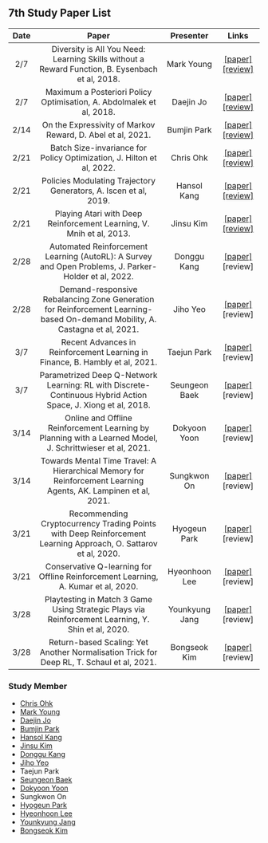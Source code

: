 ## 7th Study Paper List

Date | Paper | Presenter | Links
:---: | :---: | :---: | :---:
2/7 | Diversity is All You Need: Learning Skills without a Reward Function, B. Eysenbach et al, 2018. | Mark Young | [[paper]](https://arxiv.org/abs/1802.06070) [[review]](http://hugrypiggykim.com/2022/01/27/diayn/)
2/7 | Maximum a Posteriori Policy Optimisation, A. Abdolmalek et al, 2018. | Daejin Jo | [[paper]](https://arxiv.org/abs/1806.06920) [[review]](./220207%20-%20Maximum%20a%20Posteriori%20Policy%20Optimisation%2C%20A.%20Abdolmalek%20et%20al%2C%202018.pdf)
2/14 | On the Expressivity of Markov Reward, D. Abel et al, 2021. | Bumjin Park | [[paper]](https://deepmind.com/research/publications/2021/On-the-Expressivity-of-Markov-Reward) [[review]](./220214%20-%20On%20the%20Expressivity%20of%20Markov%20Reward%2C%20D.%20Abel%20et%20al%2C%202021.pdf)
2/21 | Batch Size-invariance for Policy Optimization, J. Hilton et al, 2022. | Chris Ohk | [[paper]](https://arxiv.org/abs/2110.00641) [[review]](./220221%20-%20Batch%20Size-invariance%20for%20Policy%20Optimization%2C%20J.%20Hilton%20et%20al%2C%202022.pdf)
2/21 | Policies Modulating Trajectory Generators, A. Iscen et al, 2019. | Hansol Kang | [[paper]](https://arxiv.org/abs/1910.02812) [[review]](./220221%20-%20Policies%20Modulating%20Trajectory%20Generators%2C%20A.%20Iscen%20et%20al%2C%202019.pdf)
2/21 | Playing Atari with Deep Reinforcement Learning, V. Mnih et al, 2013. | Jinsu Kim | [[paper]](https://arxiv.org/abs/1312.5602) [[review]](./220221%20-%20Playing%20Atari%20with%20Deep%20Reinforcement%20Learning%2C%20V.%20Mnih%20et%20al%2C%202013.pdf)
2/28 | Automated Reinforcement Learning (AutoRL): A Survey and Open Problems, J. Parker-Holder et al, 2022. | Donggu Kang | [[paper]](https://arxiv.org/abs/2201.03916) [review]
2/28 | Demand-responsive Rebalancing Zone Generation for Reinforcement Learning-based On-demand Mobility, A. Castagna et al, 2021. | Jiho Yeo | [[paper]](https://content.iospress.com/articles/ai-communications/aic201575) [review]
3/7 | Recent Advances in Reinforcement Learning in Finance, B. Hambly et al, 2021. | Taejun Park | [[paper]](https://arxiv.org/abs/2112.04553) [review]
3/7 | Parametrized Deep Q-Network Learning: RL with Discrete-Continuous Hybrid Action Space, J. Xiong et al, 2018. | Seungeon Baek | [[paper]](https://arxiv.org/abs/1810.06394) [review]
3/14 | Online and Offline Reinforcement Learning by Planning with a Learned Model, J. Schrittwieser et al, 2021. | Dokyoon Yoon | [[paper]](https://openreview.net/forum?id=HKtsGW-lNbw) [review]
3/14 | Towards Mental Time Travel: A Hierarchical Memory for Reinforcement Learning Agents, AK. Lampinen et al, 2021. | Sungkwon On | [[paper]](https://deepmind.com/research/publications/2021/Towards-mental-time-travel-a-hierarchical-memory-for-reinforcement-learning-agents) [review]
3/21 | Recommending Cryptocurrency Trading Points with Deep Reinforcement Learning Approach, O. Sattarov et al, 2020. | Hyogeun Park | [[paper]](https://www.mdpi.com/2076-3417/10/4/1506) [review]
3/21 | Conservative Q-learning for Offline Reinforcement Learning, A. Kumar et al, 2020. | Hyeonhoon Lee | [[paper]](https://arxiv.org/abs/2006.04779) [review]
3/28 | Playtesting in Match 3 Game Using Strategic Plays via Reinforcement Learning, Y. Shin et al, 2020. | Younkyung Jang | [[paper]](https://ieeexplore.ieee.org/document/9034187) [review]
3/28 | Return-based Scaling: Yet Another Normalisation Trick for Deep RL, T. Schaul et al, 2021. | Bongseok Kim | [[paper]](https://arxiv.org/abs/2105.05347) [review]

### Study Member

* [Chris Ohk](http://www.github.com/utilForever)
* [Mark Young](http://www.github.com/tylee33)
* [Daejin Jo](http://www.github.com/twidddj)
* [Bumjin Park](http://www.github.com/fxnnxc)
* [Hansol Kang](http://www.github.com/OnesoulKang)
* [Jinsu Kim](http://www.github.com/zinzinbin)
* [Donggu Kang](http://www.github.com/HERIUN)
* [Jiho Yeo](http://www.github.com/jihoyeo)
* Taejun Park
* [Seungeon Baek](http://www.github.com/SeungeonBaek)
* [Dokyoon Yoon](http://www.github.com/ERU1206)
* Sungkwon On
* [Hyogeun Park](http://www.github.com/HyogeunPark93)
* [Hyeonhoon Lee](http://www.github.com/HyeonhoonLee)
* [Younkyung Jang](http://www.github.com/InspiringPeople)
* [Bongseok Kim](http://www.github.com/a2868740)